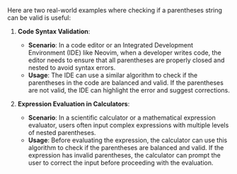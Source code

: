 Here are two real-world examples where checking if a parentheses string can be valid is useful:

1. **Code Syntax Validation**:
   - **Scenario**: In a code editor or an Integrated Development Environment (IDE) like Neovim, when a developer writes code, the editor needs to ensure that all parentheses are properly closed and nested to avoid syntax errors.
   - **Usage**: The IDE can use a similar algorithm to check if the parentheses in the code are balanced and valid. If the parentheses are not valid, the IDE can highlight the error and suggest corrections.

2. **Expression Evaluation in Calculators**:
   - **Scenario**: In a scientific calculator or a mathematical expression evaluator, users often input complex expressions with multiple levels of nested parentheses.
   - **Usage**: Before evaluating the expression, the calculator can use this algorithm to check if the parentheses are balanced and valid. If the expression has invalid parentheses, the calculator can prompt the user to correct the input before proceeding with the evaluation.
